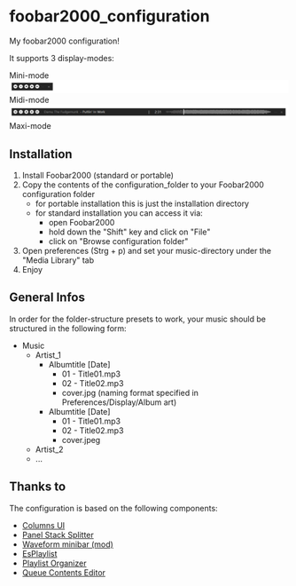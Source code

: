 # foobar2000_configuration
My foobar2000 configuration!

It supports 3 display-modes:

Mini-mode
![minimode](minimode.png?raw=true "Minimode")
Midi-mode
![midimode](midimode.png?raw=true "Midimode")
Maxi-mode


## Installation

1) Install Foobar2000 (standard or portable)
2) Copy the contents of the configuration_folder to your Foobar2000 configuration folder
	- for portable installation this is just the installation directory
	- for standard installation you can access it via:
		- open Foobar2000
		- hold down the "Shift" key and click on "File"
		- click on "Browse configuration folder"
3) Open preferences (Strg + p) and set your music-directory under the "Media Library" tab
4) Enjoy


## General Infos

In order for the folder-structure presets to work, your music should be structured in the following form:


- Music
	- Artist_1
		- Albumtitle [Date]
			- 01 - Title01.mp3
			- 02 - Title02.mp3 
			- cover.jpg (naming format specified in Preferences/Display/Album art)
		- Albumtitle [Date]
			- 01 - Title01.mp3
			- 02 - Title02.mp3 
			- cover.jpeg
	- Artist_2
	- ...

## Thanks to
The configuration is based on the following components:

- [Columns UI](https://www.foobar2000.org/components/view/foo_ui_columns)
- [Panel Stack Splitter](http://foo2k.chottu.net/)
- [Waveform minibar (mod)](http://www.foobar2000.org/components/view/foo_wave_minibar_mod)
- [EsPlaylist](http://foo2k.chottu.net/)
- [Playlist Organizer](https://www.foobar2000.org/components/view/foo_plorg)
- [Queue Contents Editor](https://www.foobar2000.org/components/view/foo_queuecontents)
